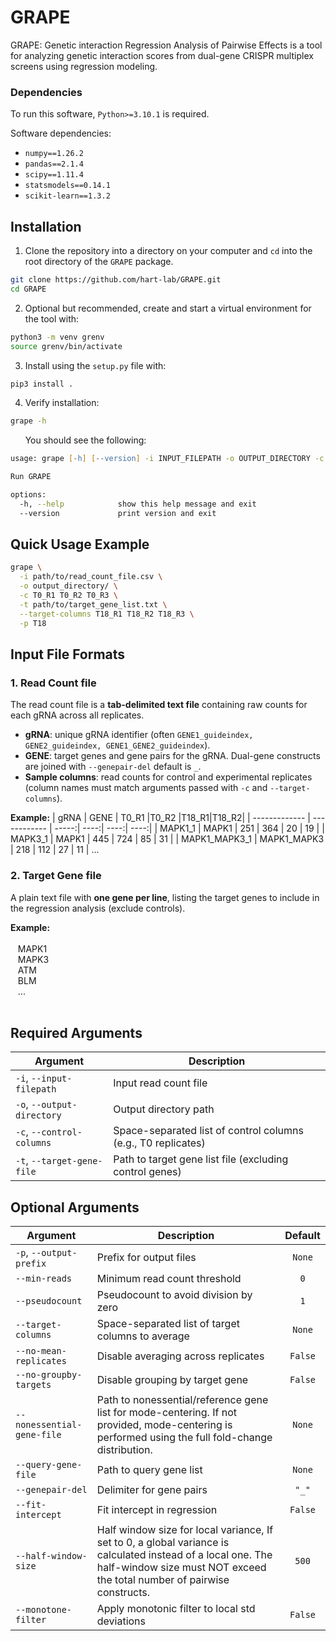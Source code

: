 # GRAPE
GRAPE: Genetic interaction Regression Analysis of Pairwise Effects is a tool for analyzing genetic interaction scores from dual-gene CRISPR multiplex screens using regression modeling.

### Dependencies
To run this software, `Python>=3.10.1` is required. 

Software dependencies:
- `numpy==1.26.2`
- `pandas==2.1.4`
- `scipy==1.11.4`
- `statsmodels==0.14.1`
- `scikit-learn==1.3.2`

## Installation

1. Clone the repository into a directory on your computer and `cd` into the root directory of the `GRAPE` package.

```zsh
git clone https://github.com/hart-lab/GRAPE.git
cd GRAPE
```

2. Optional but recommended, create and start a virtual environment for the tool with:

```zsh
python3 -m venv grenv
source grenv/bin/activate
```


3. Install using the `setup.py` file with:

```zsh
pip3 install .
```

4. Verify installation:

```zsh
grape -h
```
&nbsp;&nbsp;&nbsp;&nbsp;&nbsp;&nbsp;You should see the following:
```zsh
usage: grape [-h] [--version] -i INPUT_FILEPATH -o OUTPUT_DIRECTORY -c CONTROL_COLUMNS [CONTROL_COLUMNS ...] -t TARGET_GENE_FILE [-p OUTPUT_PREFIX] [--min-reads MIN_READS] [--pseudocount PSEUDOCOUNT] [--target-columns TARGET_COLUMNS [TARGET_COLUMNS ...]][--no-mean-replicates] [--no-groupby-targets] [--nonessential-gene-file NONESSENTIAL_GENE_FILE] [--query-gene-file QUERY_GENE_FILE] [--genepair-del GENEPAIR_DEL] [--fit-intercept] [--half-window-size HALF_WINDOW_SIZE] [--monotone-filter]

Run GRAPE

options:
  -h, --help            show this help message and exit
  --version             print version and exit
  ```

## Quick Usage Example
```zsh
grape \
  -i path/to/read_count_file.csv \
  -o output_directory/ \
  -c T0_R1 T0_R2 T0_R3 \
  -t path/to/target_gene_list.txt \
  --target-columns T18_R1 T18_R2 T18_R3 \
  -p T18
```
## Input File Formats
### 1. Read Count file
The read count file is a **tab-delimited text file** containing raw counts for each gRNA across all replicates.
- **gRNA**: unique gRNA identifier (often `GENE1_guideindex, GENE2_guideindex, GENE1_GENE2_guideindex`).  
- **GENE**: target genes and gene pairs for the gRNA. Dual-gene constructs are joined with `--genepair-del` default is `_`.  
- **Sample columns**: read counts for control and experimental replicates (column names must match arguments passed with `-c` and `--target-columns`).  

**Example:**
| gRNA          | GENE         | T0_R1 |T0_R2 |T18_R1|T18_R2|
| ------------- | ------------ | -----:| ----:| ----:| ----:|
| MAPK1_1       | MAPK1        | 251 | 364 | 20 | 19 |
| MAPK3_1       | MAPK1        | 445 | 724 | 85 | 31 |
| MAPK1_MAPK3_1 | MAPK1_MAPK3  | 218 | 112 | 27 | 11 |
...

### 2. Target Gene file
A plain text file with **one gene per line**, listing the target genes to include in the regression analysis (exclude controls).

**Example:** <br><br>
&nbsp;&nbsp;&nbsp;MAPK1 <br>
&nbsp;&nbsp;&nbsp;MAPK3 <BR>
&nbsp;&nbsp;&nbsp;ATM <br>
&nbsp;&nbsp;&nbsp;BLM <br>
&nbsp;&nbsp;&nbsp;...
<br><br>

## Required Arguments
| Argument                   | Description                                                   |
| -------------------------- | ------------------------------------------------------------- |
| `-i`, `--input-filepath`   | Input read count file                                         |
| `-o`, `--output-directory` | Output directory path                                         |
| `-c`, `--control-columns`  | Space-separated list of control columns (e.g., T0 replicates) |
| `-t`, `--target-gene-file` | Path to target gene list file (excluding control genes)       |

## Optional Arguments
| Argument                   | Description                                          | Default |
| -------------------------- | ---------------------------------------------------- |:-------:|
| `-p`, `--output-prefix`    | Prefix for output files                              | `None` |
| `--min-reads`              | Minimum read count threshold                         | `0` |
| `--pseudocount`            | Pseudocount to avoid division by zero                | `1` |
| `--target-columns`         | Space-separated list of target columns to average    | `None` |
| `--no-mean-replicates`     | Disable averaging across replicates                  | `False` |
| `--no-groupby-targets`     | Disable grouping by target gene                      | `False` |
| `--nonessential-gene-file` | Path to nonessential/reference gene list for mode-centering. If not provided, mode-centering is performed using the full fold-change distribution.      | `None` |
| `--query-gene-file`        | Path to query gene list                              | `None` |
| `--genepair-del`           | Delimiter for gene pairs                             | `"_"` |
| `--fit-intercept`          | Fit intercept in regression                          |`False`|
| `--half-window-size`       | Half window size for local variance, If set to 0, a global variance is calculated instead of a local one. The half-window size must NOT exceed the total number of pairwise constructs. |`500`|
| `--monotone-filter`        | Apply monotonic filter to local std deviations       |`False`|

